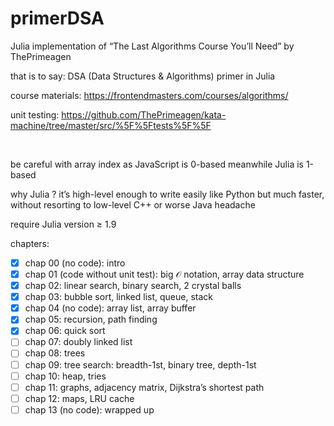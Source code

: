 # primerDSA

Julia implementation of “The Last Algorithms Course You’ll Need” by ThePrimeagen

that is to say: DSA (Data Structures & Algorithms) primer in Julia

course materials: https://frontendmasters.com/courses/algorithms/

unit testing: https://github.com/ThePrimeagen/kata-machine/tree/master/src/%5F%5Ftests%5F%5F
<!-- to properly escape double underscore --><br />
be careful with array index as JavaScript is 0-based meanwhile Julia is 1-based

why Julia ? it’s high-level enough to write easily like Python but much faster, without resorting to low-level C++ or worse Java headache

require Julia version ≥ 1.9

chapters:
- [x] chap 00 (no code): intro
- [x] chap 01 (code without unit test): big 𝒪 notation, array data structure
- [x] chap 02: linear search, binary search, 2 crystal balls
- [x] chap 03: bubble sort, linked list, queue, stack
- [x] chap 04 (no code): array list, array buffer
- [x] chap 05: recursion, path finding
- [x] chap 06: quick sort
- [ ] chap 07: doubly linked list
- [ ] chap 08: trees
- [ ] chap 09: tree search: breadth-1st, binary tree, depth-1st
- [ ] chap 10: heap, tries
- [ ] chap 11: graphs, adjacency matrix, Dijkstra’s shortest path
- [ ] chap 12: maps, LRU cache
- [ ] chap 13 (no code): wrapped up
